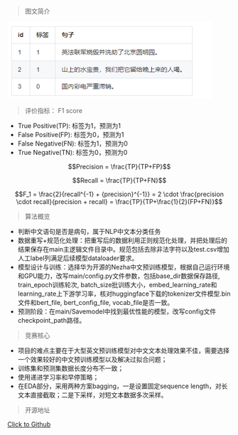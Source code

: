 > 图文简介

![img.png](img.png)

> 评价指标： F1 score

- True Positive(TP): 标签为1，预测为1
- False Positive(FP): 标签为0，预测为1
- False Negative(FN): 标签为1，预测为0
- True Negative(TN): 标签为0，预测为0

$$Precision = \frac{TP}{TP+FP}$$

$$Recall = \frac{TP}{TP+FN}$$

$$F_1 = \frac{2}{recall^{-1} + {precision}^{-1}} = 2 \cdot \frac{precision \cdot recall}{precision + recall} = \frac{TP}{TP+\frac{1}{2}(FP+FN)}$$

> 算法概览

- 判断中文语句是否是病句，属于NLP中文本分类任务
- 数据重写+规范化处理：把重写后的数据利用正则规范化处理，并把处理后的结果保存在main主逻辑文件目录中。规范包括去除非法字符以及test.csv增加人工label列满足后续模型dataloader要求。
- 模型设计与训练：选择华为开源的Nezha中文预训练模型，根据自己运行环境和GPU能力，改写main/config.py文件参数，包括base_dir数据保存路径, train_epoch训练轮次, batch_size批训练大小，embed_learning_rate和learning_rate上下游学习率，核对huggingface下载的tokenizer文件模型.bin文件和bert_file, bert_config_file, vocab_file是否一致。
- 预测阶段：在main/Savemodel中找到最优性能的模型，改写config文件checkpoint_path路径。

> 竞赛核心

- 项目的难点主要在于大型英文预训练模型对中文文本处理效果不佳，需要选择一个效果较好的中文预训练模型以及解决过拟合问题；
- 训练集和预测集数据长度分布不一致；
- 使用递进学习率和早停策略；
- 在EDA部分，采用两种方案bagging，一是设置固定sequence length，对长文本直接截取；二是下采样，对短文本数据多次采样。

> 开源地址

[Click to Github](https://github.com/hardhash/xunfei_chinese_sentences_classify)